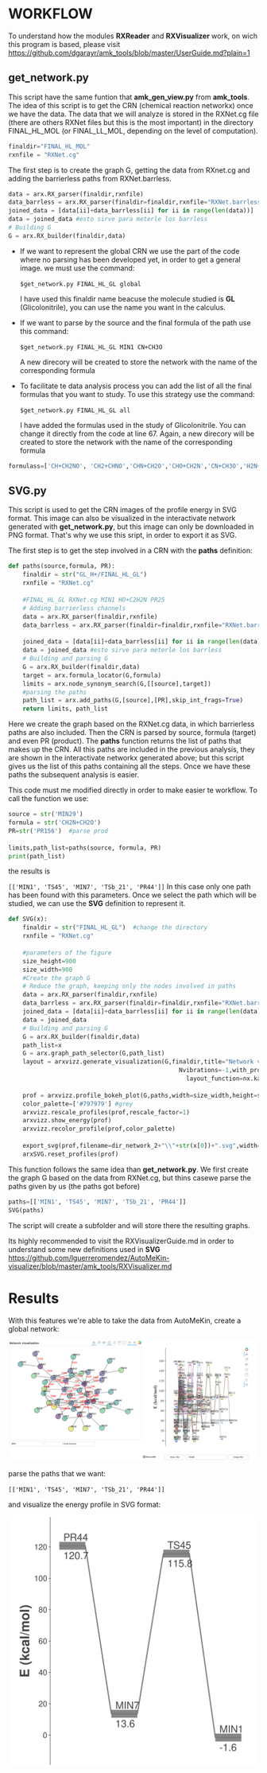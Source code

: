# WORKFLOW
To understand how the modules **RXReader** and **RXVisualizer** work, on wich this program is based, please visit https://github.com/dgarayr/amk_tools/blob/master/UserGuide.md?plain=1
## get_network.py

This script have the same funtion that **amk_gen_view.py** from **amk_tools**.
The idea of this script is to get the CRN (chemical reaction networkx) once we have the data.
The data that we will analyze is stored in the RXNet.cg file (there are others RXNet files but this is the most important) in the directory FINAL_HL_MOL (or FINAL_LL_MOL, depending on the level of computation).

```python
finaldir="FINAL_HL_MOL"
rxnfile = "RXNet.cg" 
```
The first step is to create the graph G, getting the data from RXnet.cg and adding the barrierless paths from RXNet.barrless.

```python
data = arx.RX_parser(finaldir,rxnfile)
data_barrless = arx.RX_parser(finaldir=finaldir,rxnfile="RXNet.barrless")
joined_data = [data[ii]+data_barrless[ii] for ii in range(len(data))]
data = joined_data #esto sirve para meterle los barrless
# Building G
G = arx.RX_builder(finaldir,data)
```
* If we want to represent the global CRN we use the part of the code where no parsing has been developed yet, in order to get a general image.
we must use the command: 

  `$get_network.py FINAL_HL_GL global`
  
  I have used this finaldir name beacuse the molecule studied is **GL** (Glicolonitrile), you can use the name you want in the calculus.

* If we want to parse by the source and the final formula of the path use this command:

  `$get_network.py FINAL_HL_GL MIN1 CN+CH3O `
  
  A new direcory will be created to store the network with the name of the corresponding formula
  
* To facilitate te data analysis process you can add the list of all the final formulas that you want to study. To use this strategy use the command:
    
   `$get_network.py FINAL_HL_GL all`
   
   I have added the formulas used in the study of Glicolonitrile. You can change it directly from the code at line 67. 
   Again,  a new direcory will be created to store the network with the name of the corresponding formula
  
 ```python
 formulass=['CH+CH2NO', 'CH2+CHNO','CHN+CH2O','CHO+CH2N','CN+CH3O','H2N+C2HO','H2O+CH2N','HO+C2H2N']
 ```
 
 
 
 
 
## SVG.py

This script is used to get the CRN images of the profile energy in SVG format. This image can also be visualized in the interactivate network generated with **get_network.py**, but this image can only be downloaded in PNG format. That's why we use this sript, in order to export it as SVG.

The first step is to get the step involved in a CRN with the **paths** definition:


```python
def paths(source,formula, PR):
    finaldir = str("GL_H+/FINAL_HL_GL")
    rxnfile = "RXNet.cg"
    
    #FINAL_HL_GL RXNet.cg MIN1 HO+C2H2N PR25
    # Adding barrierless channels
    data = arx.RX_parser(finaldir,rxnfile)
    data_barrless = arx.RX_parser(finaldir=finaldir,rxnfile="RXNet.barrless")
        
    joined_data = [data[ii]+data_barrless[ii] for ii in range(len(data))]
    data = joined_data #esto sirve para meterle los barrless
    # Building and parsing G
    G = arx.RX_builder(finaldir,data)
    target = arx.formula_locator(G,formula)
    limits = arx.node_synonym_search(G,[[source],target])
    #parsing the paths
    path_list = arx.add_paths(G,[source],[PR],skip_int_frags=True)
    return limits, path_list
```
Here we create the graph based on the RXNet.cg data, in which barrierless paths are also included. Then the CRN is parsed by source, formula (target) and even PR (product).
The **paths** function returns the list of paths that makes up the CRN. All this paths are included in the previous analysis, they are shown in the interactivate networkx generated above; but this script gives us the list of this paths containing all the steps. Once we have these paths the subsequent analysis is easier.

This code must me modified directly in order to make easier te workflow.  To call the function we use:
```python
source = str('MIN29')
formula = str('CH2N+CH2O')
PR=str('PR156')  #parse prod 

limits,path_list=paths(source, formula, PR)
print(path_list)
```
the results is

`[['MIN1', 'TS45', 'MIN7', 'TSb_21', 'PR44']]`
In this case only one path has been found with this parameters. 
Once we select the path which will be studied, we can use the **SVG** definition to represent it.

```python 
def SVG(x):
    finaldir = str("FINAL_HL_GL")  #change the directory  
    rxnfile = "RXNet.cg"
    
    #parameters of the figure
    size_height=900
    size_width=900
    #Create the graph G
    # Reduce the graph, keeping only the nodes involved in paths
    data = arx.RX_parser(finaldir,rxnfile)
    data_barrless = arx.RX_parser(finaldir=finaldir,rxnfile="RXNet.barrless")
    joined_data = [data[ii]+data_barrless[ii] for ii in range(len(data))]
    data = joined_data 
    # Building and parsing G
    G = arx.RX_builder(finaldir,data)
    path_list=x
    G = arx.graph_path_selector(G,path_list)
    layout = arxvizz.generate_visualization(G,finaldir,title="Network visualization",outfile=dir_network_2+"\\network_.html",
                                                Nvibrations=-1,with_profiles=True,
                                                  layout_function=nx.kamada_kawai_layout) #nx.kamada_kawai_layout) nx.spring_layout()

    prof = arxvizz.profile_bokeh_plot(G,paths,width=size_width,height=size_height,out_backend="svg") #900, 900  
    color_palette=['#797979'] #grey
    arxvizz.rescale_profiles(prof,rescale_factor=1)
    arxvizz.show_energy(prof)
    arxvizz.recolor_profile(prof,color_palette)
    
    export_svg(prof,filename=dir_network_2+"\\"+str(x[0])+".svg",width=size_width,height=size_height) #900,900
    arxSVG.reset_profiles(prof)

```
This function follows the same idea than **get_network.py**. We first create the graph G based on the data from RXNet.cg, but thins casewe parse the paths given by us (the paths got before)

```python
paths=[['MIN1', 'TS45', 'MIN7', 'TSb_21', 'PR44']]
SVG(paths)
```
The script will create a subfolder and will store there the resulting graphs.


Its highly recommended to visit the RXVisualizerGuide.md  in order to understand some new definitions used in **SVG** https://github.com/lguerreromendez/AutoMeKin-visualizer/blob/master/amk_tools/RXVisualizer.md



# Results

With this features we're able to take the data from AutoMeKin, create a global network:

![picture](images/global.png)

parse the paths that we want:

`[['MIN1', 'TS45', 'MIN7', 'TSb_21', 'PR44']]`

and visualize the energy profile in SVG format:

![picture](images/CRN.svg)
























































